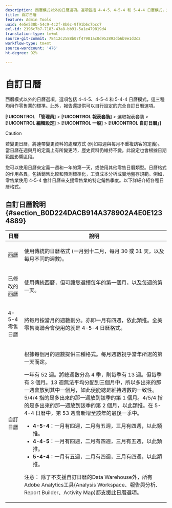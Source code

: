 ```yaml
---
description: 西曆模式以外的日曆選項。選項包括 4-4-5、4-5-4 和 5-4-4 日曆模式，這三種均用作零售業的標準。此外，報告還提供可以自行設定的完全自訂日曆選項。
title: 自訂日曆
feature: Admin Tools
uuid: 4e5e538b-54c9-4c2f-8b6c-9f91b6c7bcc7
exl-id: 2196c7b7-7183-43a8-bb91-5a1e479819d4
translation-type: tm+mt
source-git-commit: 78412c2588b07f47981ac0d953893db6b9e1d3c2
workflow-type: tm+mt
source-wordcount: '476'
ht-degree: 92%

---
```


# 自訂日曆

西曆模式以外的日曆選項。選項包括 4-4-5、4-5-4 和 5-4-4 日曆模式，這三種均用作零售業的標準。此外，報告還提供可以自行設定的完全自訂日曆選項。

**[!UICONTROL 「管理員]** > **[!UICONTROL 報表套裝]** > 選取報表套裝 > **[!UICONTROL 編輯設定]** > **[!UICONTROL 一般]** > **[!UICONTROL 自訂日曆」]**

>[!CAUTION]
>
>若變更日曆，將連帶變更資料的處理方式 (例如每週與每月不重複訪客的定義)。當日曆在週與月的定義上有所變更時，歷史資料仍維持不變。此設定也會根據日期範圍影響區段。

您可以使用日曆來定義一週和一年的第一天，或使用其他零售日曆類型。日曆格式的作用各異，包括銷售比較和預測標準化，工資成本分析或實地盤存規範。例如，零售業使用 4-5-4 會計日曆來支援零售業的特定銷售季度。以下詳細介紹各種日曆格式。

## 自訂日曆說明 {#section_B0D224DACB914A378902A4E0E1234889}

<table id="table_E609632569EB499184E56618C2CEF742"> 
 <thead> 
  <tr> 
   <th colname="col1" class="entry"> 日曆 </th> 
   <th colname="col2" class="entry"> 說明 </th> 
  </tr> 
 </thead>
 <tbody> 
  <tr> 
   <td colname="col1"> <p>西曆 </p> </td> 
   <td colname="col2"> <p> 使用傳統的日曆格式 (一月到十二月，每月 30 或 31 天，以及每月不同的週數)。 </p> </td> 
  </tr> 
  <tr> 
   <td colname="col1"> <p>已修改的西曆 </p> </td> 
   <td colname="col2"> <p> 使用傳統西曆，但可讓您選擇每年的第一個月，以及每週的第一天。 </p> </td> 
  </tr> 
  <tr> 
   <td colname="col1"> <p>4-5-4 零售日曆 </p> </td> 
   <td colname="col2"> <p> 將每月按當月的週數劃分。亦即一月有四週，依此類推。全美零售商聯合會使用的就是 4-5-4 日曆格式。 </p> </td> 
  </tr> 
  <tr> 
   <td colname="col1"> <p>自訂日曆 </p> </td> 
   <td colname="col2"> <p> 根據每個月的週數提供三種格式。每月週數視乎當年所選的第一天而定。 </p> <p>一年有 52 週。將總週數分為 4 季，則每季有 13 週。但每季有 3 個月。13 週無法平均分配到三個月中，所以多出來的那一週會放到其中一個月，如此便能總是維持週數的一致性。5/4/4 指的是多出來的那一週放到該季的第 1 個月。4/5/4 指的是多出來的那一週放到該季的第 2 個月，以此類推。在 5-4-4 日曆中，第 53 週會新增至該年的最後一季中。 </p> 
    <ul id="ul_1579FD106A47419486B03E248A5E6ED5"> 
     <li id="li_E9B9E8F03E324DBDA9139C2D0D599092"><b>4-5-4</b>：一月有四週，二月有五週，三月有四週，以此類推。 </li> 
     <li id="li_D0675DBDEC4641D2A8645B5CDFC565AB"><b>4-4-5</b>：一月有四週，二月有四週，三月有五週，以此類推。 </li> 
     <li id="li_6743BBB9AC9A4CFEAA0CBCE51052BC29"><b>5-4-4</b>：一月有五週，二月有四週，三月有四週，以此類推。 </li> 
    </ul> <p>注意： 除了不支援自訂日曆的Data Warehouse外，所有Adobe Analytics工具(Analysis Workspace、報告與分析、Report Builder、Activity Map)都支援此日曆選項。 </p> </td> 
  </tr> 
 </tbody> 
</table>
